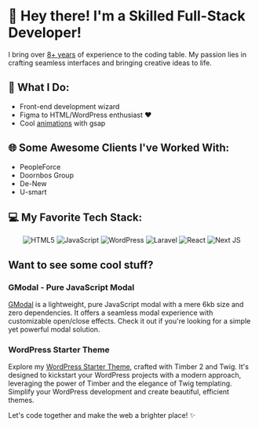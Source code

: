 # 👋 Hey there! I'm a Skilled Full-Stack Developer!

I bring over [8+ years](https://lastofpudge.github.io/next-portfolio/cv.pdf) of experience to the coding table. My passion lies in crafting seamless interfaces and bringing creative ideas to life.

## 🚀 What I Do:
- Front-end development wizard
- Figma to HTML/WordPress enthusiast ❤️
- Cool [animations](https://lastofpudge.github.io/next-portfolio/) with gsap

## 🌐 Some Awesome Clients I've Worked With:
- PeopleForce
- Doornbos Group
- De-New
- U-smart

## 💻 My Favorite Tech Stack:

<div align="center">
  
  ![HTML5](https://img.shields.io/badge/html5-%23E34F26.svg?style=for-the-badge&logo=html5&logoColor=white)
  ![JavaScript](https://img.shields.io/badge/javascript-%23323330.svg?style=for-the-badge&logo=javascript&logoColor=%23F7DF1E)
  ![WordPress](https://img.shields.io/badge/WordPress-%23117AC9.svg?style=for-the-badge&logo=WordPress&logoColor=white)
  ![Laravel](https://img.shields.io/badge/laravel-%23FF2D20.svg?style=for-the-badge&logo=laravel&logoColor=white)
  ![React](https://img.shields.io/badge/react-%2320232a.svg?style=for-the-badge&logo=react&logoColor=%2361DAFB)
  ![Next JS](https://img.shields.io/badge/Next-black?style=for-the-badge&logo=next.js&logoColor=white)

</div>

## Want to see some cool stuff?
### GModal - Pure JavaScript Modal
[GModal](https://github.com/lastofpudge/GModal) is a lightweight, pure JavaScript modal with a mere 6kb size and zero dependencies. It offers a seamless modal experience with customizable open/close effects. Check it out if you're looking for a simple yet powerful modal solution.

### WordPress Starter Theme
Explore my [WordPress Starter Theme](https://github.com/lastofpudge/wp-theme), crafted with Timber 2 and Twig. It's designed to kickstart your WordPress projects with a modern approach, leveraging the power of Timber and the elegance of Twig templating. Simplify your WordPress development and create beautiful, efficient themes.

Let's code together and make the web a brighter place! ✨
